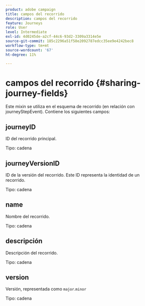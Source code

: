 ```yaml
---
product: adobe campaign
title: campos del recorrido
description: campos del recorrido
feature: Journeys
role: User
level: Intermediate
exl-id: 4d0245de-a2cf-44c6-93d2-3309a3314e5e
source-git-commit: 185c2296a51f58e2092787edcc35ee9e4242bec8
workflow-type: tm+mt
source-wordcount: '67'
ht-degree: 11%

---
```


# campos del recorrido {#sharing-journey-fields}

Este mixin se utiliza en el esquema de recorrido (en relación con journeyStepEvent). Contiene los siguientes campos:

## journeyID

ID del recorrido principal.

Tipo: cadena

## journeyVersionID

ID de la versión del recorrido. Este ID representa la identidad de un recorrido.

Tipo: cadena

## name

Nombre del recorrido.

Tipo: cadena

## descripción

Descripción del recorrido.

Tipo: cadena

## version

Versión, representada como `major`.`minor`

Tipo: cadena
